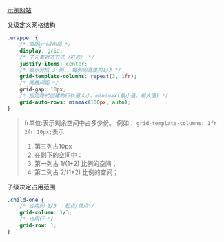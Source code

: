 [示例网站](https://developer.mozilla.org/zh-CN/docs/Web/CSS/CSS_grid_layout)

父级定义网格结构
```css
.wrapper {
	/* 声明grid布局 */
	display: grid;
	/* 子元素对齐方式（可选） */
	justify-items: center;
	/* 表示分成 3 列 ，每列的宽度为1/3 */
	grid-template-columns: repeat(3, 1fr);
	/* 网格间距 */
	grid-gap: 10px;
	/* 指定隐式创建的行轨道大小。minimax(最小值，最大值) */
	grid-auto-rows: minmax(100px, auto);
}
```
>fr单位:表示剩余空间中占多少份。
>例如：
>`grid-template-columns: 1fr 2fr 10px;`表示
>1. 第三列占10px
>2. 在剩下的空间中：
>	1. 第一列占 1/(1+2) 比例的空间；
>	2. 第二列占 2/(1+2) 比例的空间；

子级决定占用范围
```css
.child-one {
	/* 占用列 1/3 ：起点/终点*/
    grid-column: 1/3;
    /* 占用行 */
    grid-row: 1;
}
```